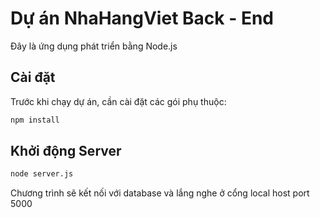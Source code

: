 # Dự án NhaHangViet Back - End

Đây là ứng dụng phát triển bằng Node.js

## Cài đặt

Trước khi chạy dự án, cần cài đặt các gói phụ thuộc:

```bash
npm install
```

## Khởi động Server

```bash
node server.js

```

Chương trình sẽ kết nối với database và lắng nghe ở cổng local host port 5000

